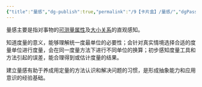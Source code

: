 ```yaml
---
{"title":"量感","dg-publish":true,"permalink":"/9【卡片盒】/量感/","dgPassFrontmatter":true,"noteIcon":""}
---
```



量感主要是指对事物的<u>可测量属性</u>及<u>大小关系</u>的直观感知。

知道度量的意义，能够理解统一度最单位的必要性；会针对真实情境选择合适的度量单位进行度量，会在同一度量方法下进行不同单位的换算；初步感知度量工具和方法引起的误差，能合理得到或估计度量的结果。

建立量感有助于养成用定量的方法认识和解决问题的习惯，是形成抽象能力和应用意识的经验基础。